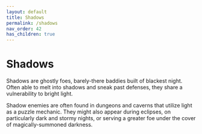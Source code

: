 ```yaml
---
layout: default
title: Shadows
permalink: /shadows
nav_order: 42
has_children: true
---
```


# Shadows

Shadows are ghostly foes, barely-there baddies built of blackest night. Often able to melt into shadows and sneak past defenses, they share a vulnerability to bright light.

Shadow enemies are often found in dungeons and caverns that utilize light as a puzzle mechanic. They might also appear during eclipses, on particularly dark and stormy nights, or serving a greater foe under the cover of magically-summoned darkness.